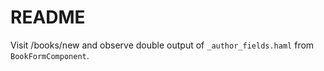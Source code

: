 # README

Visit /books/new and observe double output of `_author_fields.haml` from `BookFormComponent`.
